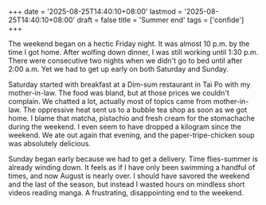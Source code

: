 +++
date = '2025-08-25T14:40:10+08:00'
lastmod = '2025-08-25T14:40:10+08:00'
draft = false
title = 'Summer end'
tags = ['confide']
+++

The weekend began on a hectic Friday night. It was almost 10 p.m. by the time I got home. After wolfing down dinner, I was still working until 1:30 p.m. There were consecutive two nights when we didn't go to bed until after 2:00 a.m. Yet we had to get up early on both Saturday and Sunday.

Saturday started with breakfast at a Dim-sum restaurant in Tai Po with my mother-in-law. The food was bland, but at those prices we couldn't complain. We chatted a lot, actually most of topics came from mother-in-law. The oppressive heat sent us to a bubble tea shop as soon as we got home. I blame that matcha, pistachio and fresh cream for the stomachache during the weekend. I even seem to have dropped a kilogram since the weekend. We ate out again that evening, and the paper-tripe-chicken soup was absolutely delicious.

Sunday began early because we had to get a delivery. Time flies-summer is already winding down. It feels as if I have only been swimming a handful of times, and now August is nearly over. I should have savored the weekend and the last of the season, but instead I wasted hours on mindless short videos reading manga. A frustrating, disappointing end to the weekend.